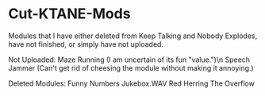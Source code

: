 # Cut-KTANE-Mods
Modules that I have either deleted from Keep Talking and Nobody Explodes, have not finished, or simply have not uploaded.

Not Uploaded:
Maze Running (I am uncertain of its fun "value.")\n
Speech Jammer (Can't get rid of cheesing the module without making it annoying.)

Deleted Modules:
Funny Numbers
Jukebox.WAV
Red Herring
The Overflow
